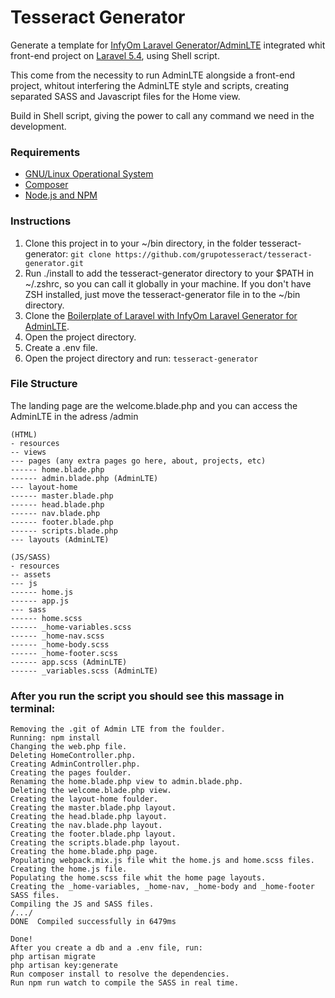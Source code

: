 # Tesseract Generator
Generate a template for [InfyOm Laravel Generator/AdminLTE](http://labs.infyom.com/laravelgenerator/) integrated whit front-end project on [Laravel 5.4](https://laravel.com/), using Shell script.

This come from the necessity to run AdminLTE alongside a front-end project, whitout interfering the AdminLTE style and scripts, creating separated SASS and Javascript files for the Home view.

Build in Shell script, giving the power to call any command we need in the development.

### Requirements
- [GNU/Linux Operational System](https://www.ubuntu.com/)
- [Composer](https://getcomposer.org/)
- [Node.js and NPM](https://nodejs.org/en/)

### Instructions
1. Clone this project in to your ~/bin directory, in the folder tesseract-generator:
   `git clone https://github.com/grupotesseract/tesseract-generator.git` 
2. Run ./install to add the tesseract-generator directory to your $PATH in ~/.zshrc, so you can call it globally in your machine.
   If you don't have ZSH installed, just move the tesseract-generator file in to the ~/bin directory.
3. Clone the [Boilerplate of Laravel with InfyOm Laravel Generator for AdminLTE](https://github.com/InfyOmLabs/adminlte-generator/tree/5.4).
4. Open the project directory.
5. Create a .env file.
6. Open the project directory and run: `tesseract-generator` 

### File Structure
The landing page are the welcome.blade.php and you can access the AdminLTE in the adress /admin

```
(HTML)
- resources
-- views
--- pages (any extra pages go here, about, projects, etc)
------ home.blade.php
------ admin.blade.php (AdminLTE)
--- layout-home
------ master.blade.php
------ head.blade.php
------ nav.blade.php
------ footer.blade.php
------ scripts.blade.php
--- layouts (AdminLTE)
```
```
(JS/SASS)
- resources
-- assets
--- js
------ home.js
------ app.js
--- sass
------ home.scss
------ _home-variables.scss
------ _home-nav.scss
------ _home-body.scss
------ _home-footer.scss
------ app.scss (AdminLTE)
------ _variables.scss (AdminLTE)
```

### After you run the script you should see this massage in terminal:
```
Removing the .git of Admin LTE from the foulder.
Running: npm install
Changing the web.php file.
Deleting HomeController.php.
Creating AdminController.php.
Creating the pages foulder.
Renaming the home.blade.php view to admin.blade.php.
Deleting the welcome.blade.php view.
Creating the layout-home foulder.
Creating the master.blade.php layout.
Creating the head.blade.php layout.
Creating the nav.blade.php layout.
Creating the footer.blade.php layout.
Creating the scripts.blade.php layout.
Creating the home.blade.php page.
Populating webpack.mix.js file whit the home.js and home.scss files.
Creating the home.js file.
Populating the home.scss file whit the home page layouts.
Creating the _home-variables, _home-nav, _home-body and _home-footer SASS files.
Compiling the JS and SASS files.
/.../
DONE  Compiled successfully in 6479ms

Done!
After you create a db and a .env file, run:
php artisan migrate
php artisan key:generate
Run composer install to resolve the dependencies.
Run npm run watch to compile the SASS in real time.
```
